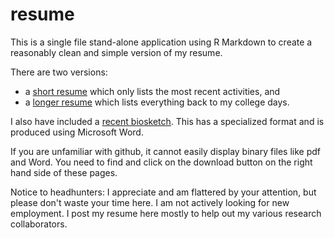 # resume

This is a single file stand-alone application using R Markdown to create
a reasonably clean and simple version of my resume.

There are two versions:

+ a [short resume][sim3] which only lists the most recent activities, and
+ a [longer resume][sim4] which lists everything back to my college days.

I also have included a [recent biosketch][sim5]. This has a specialized format and is produced using Microsoft Word.

If you are unfamiliar with github, it cannot easily display binary files like pdf and Word. You need to find and click on the download button on the right hand side of these pages.

Notice to headhunters: I appreciate and am flattered by your attention, but please don't waste your time here. I am not actively looking for new employment. I post my resume here mostly to help out my various research collaborators.

[sim3]: https://github.com/pmean/resume/blob/master/results/resume.pdf
[sim4]: https://github.com/pmean/resume/blob/master/results/full-resume.pdf
[sim5]: https://github.com/pmean/resume/blob/master/results/biosketch.docx

